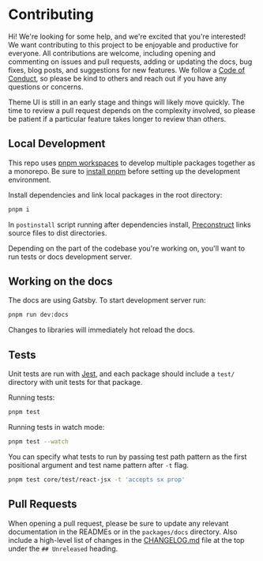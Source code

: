 # Contributing

Hi! We're looking for some help, and we're excited that you're interested! We
want contributing to this project to be enjoyable and productive for everyone.
All contributions are welcome, including opening and commenting on issues and
pull requests, adding or updating the docs, bug fixes, blog posts, and
suggestions for new features. We follow a [Code of Conduct](CODE_OF_CONDUCT.md),
so please be kind to others and reach out if you have any questions or concerns.

Theme UI is still in an early stage and things will likely move quickly. The
time to review a pull request depends on the complexity involved, so please be
patient if a particular feature takes longer to review than others.

## Local Development

This repo uses [pnpm workspaces][] to develop multiple packages together as a
monorepo. Be sure to [install pnpm][] before setting up the development
environment.

Install dependencies and link local packages in the root directory:

```sh
pnpm i
```

In `postinstall` script running after dependencies install, [Preconstruct][]
links source files to dist directories.

Depending on the part of the codebase you're working on, you'll want to run
tests or docs development server.

## Working on the docs

The docs are using Gatsby. To start development server run:

```sh
pnpm run dev:docs
```

Changes to libraries will immediately hot reload the docs.

## Tests

Unit tests are run with [Jest][], and each package should include a `test/`
directory with unit tests for that package.

Running tests:

```sh
pnpm test
```

Running tests in watch mode:

```sh
pnpm test --watch
```

You can specify what tests to run by passing test path pattern as the first
positional argument and test name pattern after `-t` flag.

```sh
pnpm test core/test/react-jsx -t 'accepts sx prop'
```

## Pull Requests

When opening a pull request, please be sure to update any relevant documentation
in the READMEs or in the `packages/docs` directory. Also include a high-level
list of changes in the [CHANGELOG.md](CHANGELOG.md) file at the top under the
`## Unreleased` heading.

[pnpm workspaces]: https://pnpm.io/workspaces
[install pnpm]: https://pnpm.io/installation
[jest]: https://jestjs.io/
[preconstruct]:
  https://preconstruct.tools/guides/using-preconstruct-dev-in-a-monorepo
